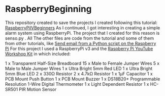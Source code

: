# RaspberryBeginning
This repository created to save the projects I created following this tutorial:  <a href="https://www.youtube.com/watch?v=OR5h0UnMcUE&list=PLFA4eZ_bEubl_zVY-Dikk7Rpttk2xeWFv">RaspberryPiIVBeginners</a>
As I continued, I got interesting in creating a simple alarm system using RaspberryPi. The project that I created for this reason is senso.py .
All The other files are code from the tutorial and some of them from other tutorials, like <a href="https://www.youtube.com/watch?v=0kpGcMjpDcw">Send email from a Python script on the Raspberry Pi</a>
For this project I used a RaspberryPi v3 and the <a href="https://grobotronics.com/raspberry-pi-youtube-workshop-kit.html">Raspberry Pi YouTube Workshop Kit</a> in which included:

1 x Transparent Half-Size Breadboard
15 x Male to Female Jumper Wires
5 x Male to Male Jumper Wires
1 x Ultra Bright 5mm Red LED
1 x Ultra Bright 5mm Blue LED
2 x 330Ω Resistor
2 x 4.7kΩ Resistor
1 x 1µF Capacitor
1 x PCB Mount Push Button
1 x PCB Mount Buzzer
1 x DS18B20+ Programmable Resolution 1-Wire Digital Thermometer
1 x Light Dependent Resistor
1 x HC-SR501 PIR Motion Sensor
